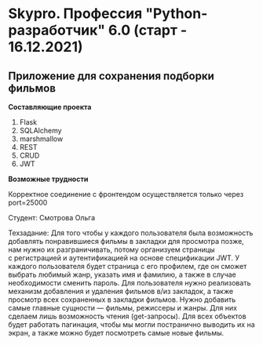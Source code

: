 # Skypro. Профессия "Python-разработчик" 6.0 (старт - 16.12.2021)
## Приложение для сохранения подборки фильмов 

**Составляющие проекта**

1. Flask
2. SQLAlchemy
3. marshmallow
4. REST
5. CRUD
6. JWT

**Возможные трудности**

Корректное соединение с фронтендом осуществляется только через port=25000

Студент: Смотрова Ольга

Техзадание:
Для того чтобы у каждого пользователя была возможность добавлять понравившиеся фильмы в закладки для просмотра позже, нам нужно их разграничивать, потому организуем страницы с регистрацией и аутентификацией на основе спецификации JWT. У каждого пользователя будет страница с его профилем, где он сможет выбрать любимый жанр, указать имя и фамилию, а также в случае необходимости сменить пароль. Для пользователя нужно реализовать механизм добавления и удаления фильмов в/из закладок, а также просмотр всех сохраненных в закладки фильмов. Нужно добавить самые главные сущности — фильмы, режиссеры и жанры. Для них сделаем лишь возможность чтения (get-запросы). Для всех объектов будет работать пагинация, чтобы мы могли постранично выводить их на экран, а также можно будет посмотреть самые новые фильмы.
